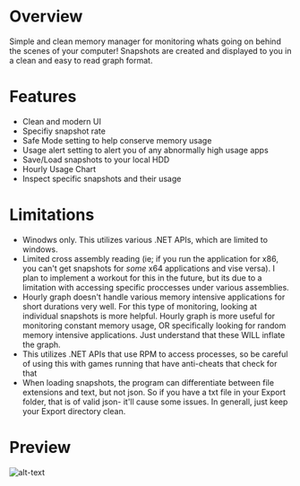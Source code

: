 # Overview

Simple and clean memory manager for monitoring whats going on behind the scenes of your computer! Snapshots are created and displayed to you in a clean and easy to read graph format.

# Features

* Clean and modern UI
* Specifiy snapshot rate
* Safe Mode setting to help conserve memory usage
* Usage alert setting to alert you of any abnormally high usage apps
* Save/Load snapshots to your local HDD
* Hourly Usage Chart
* Inspect specific snapshots and their usage

# Limitations

* Winodws only. This utilizes various .NET APIs, which are limited to windows.
* Limited cross assembly reading (ie; if you run the application for x86, you can't get snapshots for *some* x64 applications and vise versa). I plan to implement a workout for this in the future, but its due to a limitation with accessing specific proccesses under various assemblies.
* Hourly graph doesn't handle various memory intensive applications for short durations very well. For this type of monitoring, looking at individual snapshots is more helpful. Hourly graph is more useful for monitoring constant memory usage, OR specifically looking for random memory intensive applications. Just understand that these WILL inflate the graph.
* This utilizes .NET APIs that use RPM to access processes, so be careful of using this with games running that have anti-cheats that check for that
* When loading snapshots, the program can differentiate between file extensions and text, but not json. So if you have a txt file in your Export folder, that is of valid json- it'll cause some issues. In generall, just keep your Export directory clean.

# Preview

![alt-text](https://s2.gifyu.com/images/ezgif.com-optimize-13a2589fecc4f5f20.md.gif)

